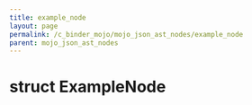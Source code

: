 ```yaml
---
title: example_node
layout: page
permalink: /c_binder_mojo/mojo_json_ast_nodes/example_node
parent: mojo_json_ast_nodes
---
```


# struct ExampleNode

